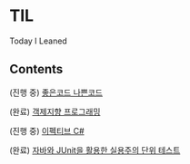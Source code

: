 # TIL
Today I Leaned

## Contents

(진행 중) [좋은코드 나쁜코드](https://github.com/firewoody237/TIL/tree/main/Good_Developer/Code%20Quality/%EC%A2%8B%EC%9D%80%EC%BD%94%EB%93%9C_%EB%82%98%EC%81%9C%EC%BD%94%EB%93%9C)

(완료) [객제지향 프로그래밍](https://github.com/firewoody237/TIL/tree/main/Good_Developer/OOP/%EA%B0%9D%EC%B2%B4%EC%A7%80%ED%96%A5_%ED%94%84%EB%A1%9C%EA%B7%B8%EB%9E%98%EB%B0%8D)

(진행 중) [이펙티브 C#](https://github.com/firewoody237/TIL/tree/main/CSharp/language/%EC%9D%B4%ED%8E%99%ED%8B%B0%EB%B8%8C%20CSharp)

(완료) [자바와 JUnit을 활용한 실용주의 단위 테스트](https://github.com/firewoody237/TIL/tree/main/Java/TDD/%EC%9E%90%EB%B0%94%EC%99%80_JUnit%EC%9D%84_%ED%99%9C%EC%9A%A9%ED%95%9C_%EC%8B%A4%EC%9A%A9%EC%A3%BC%EC%9D%98_%EB%8B%A8%EC%9C%84_%ED%85%8C%EC%8A%A4%ED%8A%B8)
